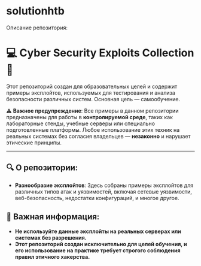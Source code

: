 # solutionhtb
Описание репозитория:

# 💻 Cyber Security Exploits Collection 🚀

Этот репозиторий создан для образовательных целей и содержит примеры эксплойтов, используемых для тестирования и анализа безопасности различных систем. Основная цель — самообучение.

⚠️ **Важное предупреждение**: Все примеры в данном репозитории предназначены для работы в **контролируемой среде**, таких как лабораторные стенды, учебные серверы или специально подготовленные платформы. Любое использование этих техник на реальных системах без согласия владельцев — **незаконно** и нарушает этические принципы.

---

## 🔍 О репозитории:
- **Разнообразие эксплойтов**: Здесь собраны примеры эксплойтов для различных типов атак и уязвимостей, включая сетевые уязвимости, веб-безопасность, недостатки конфигураций, и многое другое.

## 🚨 Важная информация:
- **Не используйте данные эксплойты на реальных серверах или системах без разрешения.**
- **Этот репозиторий создан исключительно для целей обучения, и его использование на практике требует строгого соблюдения правил этичного хакерства.**
  

